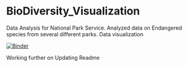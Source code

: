 # BioDiversity_Visualization
Data Analysis for National Park Service. Analyzed data on Endangered species from several different parks. Data visualization

[![Binder](http://mybinder.org/badge_logo.svg)](https://mybinder.org/v2/gh/Gonnuru/BioDiversity_Visualization/3d355ba2dbc36d8d682eaf7af3aba3e1feb3c8be)


Working further on Updating Readme
